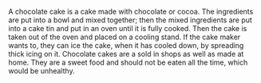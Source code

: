 A chocolate cake is a cake made with chocolate or cocoa. The ingredients are put into a bowl and mixed together; then the mixed ingredients are put into a cake tin and put in an oven until it is fully cooked. Then the cake is taken out of the oven and placed on a cooling stand. If the cake maker wants to, they can ice the cake, when it has cooled down, by spreading thick icing on it. Chocolate cakes are a sold in shops as well as made at home. They are a sweet food and should not be eaten all the time, which would be unhealthy.